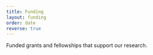 ```yaml
---
title: Funding
layout: funding
order: date
reverse: true
---
```


Funded grants and fellowships that support our research.
